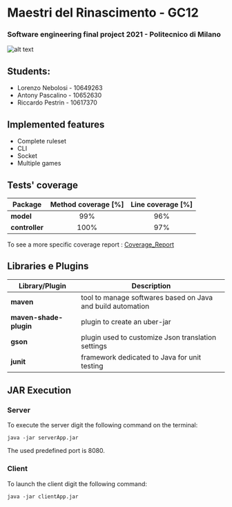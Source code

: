 # Maestri del Rinascimento - GC12
### Software engineering final project 2021 - Politecnico di Milano

![alt text](https://github.com/pasca99/ing-sw-2021-pascalino-pestrin-nebolosi/blob/main/attachments/Copertina-Maestri-del-Rinascimento-Logo.jpg)
## Students:
* Lorenzo Nebolosi - 10649263
* Antony Pascalino - 10652630
* Riccardo Pestrin - 10617370

## Implemented features
* Complete ruleset
* CLI
* Socket
* Multiple games 

## Tests' coverage
|Package|Method coverage [%]|Line coverage [%]|
|--------------|:------------:|:-----------------:|
|__model__|99%|96%|
|__controller__|100%|97%|
To see a more specific coverage report : [Coverage_Report](https://github.com/pasca99/ing-sw-2021-pascalino-pestrin-nebolosi/tree/main/attachments/Coverage_Report)

## Libraries e Plugins
|Library/Plugin|Description|
|--------------|-----------|
|__maven__|tool to manage softwares based on Java and build automation|
|__maven-shade-plugin__|plugin to create an uber-jar|
|__gson__|plugin used to customize Json translation settings|
|__junit__|framework dedicated to Java for unit testing|



## JAR Execution
### Server

To execute the server digit the following command on the terminal:

```
java -jar serverApp.jar 
```

The used predefined port is 8080.

### Client

To launch the client digit the following command:

```
java -jar clientApp.jar
```







